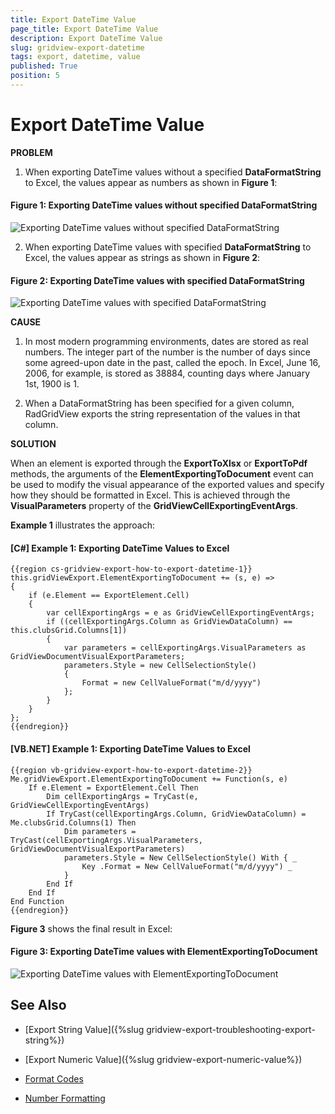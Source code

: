 ```yaml
---
title: Export DateTime Value
page_title: Export DateTime Value
description: Export DateTime Value
slug: gridview-export-datetime
tags: export, datetime, value
published: True
position: 5
---
```


# Export DateTime Value

__PROBLEM__

1) When exporting DateTime values without a specified **DataFormatString** to Excel, the values appear as numbers as shown in **Figure 1**:

#### __Figure 1: Exporting DateTime values without specified DataFormatString__

![Exporting DateTime values without specified DataFormatString](images/gridview-export-datetime-as-number.png)

2) When exporting DateTime values with specified **DataFormatString** to Excel, the values appear as strings as shown in **Figure 2**:

#### __Figure 2: Exporting DateTime values with specified DataFormatString__

![Exporting DateTime values with specified DataFormatString](images/gridview-export-datetime-as-string.png)

__CAUSE__

1) In most modern programming environments, dates are stored as real numbers. The integer part of the number is the number of days since some agreed-upon date in the past, called the epoch. In Excel, June 16, 2006, for example, is stored as 38884, counting days where January 1st, 1900 is 1.

2) When a DataFormatString has been specified for a given column, RadGridView exports the string representation of the values in that column.

__SOLUTION__

When an element is exported through the __ExportToXlsx__ or __ExportToPdf__ methods, the arguments of the __ElementExportingToDocument__ event can be used to modify the visual appearance of the exported values and specify how they should be formatted in Excel. This is achieved through the  **VisualParameters** property of the **GridViewCellExportingEventArgs**.

**Example 1** illustrates the approach:

#### __[C#] Example 1: Exporting DateTime Values to Excel__

	{{region cs-gridview-export-how-to-export-datetime-1}}
	this.gridViewExport.ElementExportingToDocument += (s, e) =>
	{
	    if (e.Element == ExportElement.Cell)
        {
            var cellExportingArgs = e as GridViewCellExportingEventArgs;
            if ((cellExportingArgs.Column as GridViewDataColumn) == this.clubsGrid.Columns[1])
            {
                var parameters = cellExportingArgs.VisualParameters as GridViewDocumentVisualExportParameters;
                parameters.Style = new CellSelectionStyle()
                {
                    Format = new CellValueFormat("m/d/yyyy")
                };
            }
        }
	};
	{{endregion}}

#### __[VB.NET] Example 1: Exporting DateTime Values to Excel__

	{{region vb-gridview-export-how-to-export-datetime-2}}
	Me.gridViewExport.ElementExportingToDocument += Function(s, e) 
		If e.Element = ExportElement.Cell Then
			Dim cellExportingArgs = TryCast(e, GridViewCellExportingEventArgs)
			If TryCast(cellExportingArgs.Column, GridViewDataColumn) = Me.clubsGrid.Columns(1) Then
				Dim parameters = TryCast(cellExportingArgs.VisualParameters, GridViewDocumentVisualExportParameters)
				parameters.Style = New CellSelectionStyle() With { _
					Key .Format = New CellValueFormat("m/d/yyyy") _
				}
			End If
		End If
	End Function
	{{endregion}}

**Figure 3** shows the final result in Excel:

#### __Figure 3: Exporting DateTime values with ElementExportingToDocument__

![Exporting DateTime values with ElementExportingToDocument](images/gridview-export-datetime-as-datetime.png)

## See Also

* [Export String Value]({%slug gridview-export-troubleshooting-export-string%})

* [Export Numeric Value]({%slug gridview-export-numeric-value%})

* [Format Codes](http://docs.telerik.com/devtools/document-processing/libraries/radspreadprocessing/features/format-codes)

* [Number Formatting](http://docs.telerik.com/devtools/document-processing/libraries/radspreadprocessing/features/number-formats)
